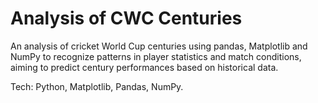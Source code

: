 # Analysis of CWC Centuries

An analysis of cricket World Cup centuries using pandas, Matplotlib and
NumPy to recognize patterns in player statistics and match conditions,
aiming to predict century performances based on historical data.

Tech:  Python, Matplotlib, Pandas, NumPy.